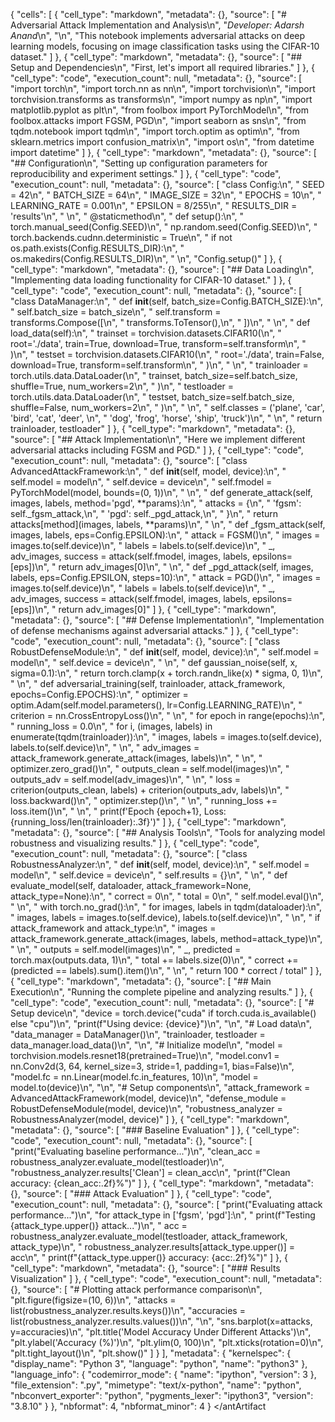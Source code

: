 {
 "cells": [
  {
   "cell_type": "markdown",
   "metadata": {},
   "source": [
    "# Adversarial Attack Implementation and Analysis\n",
    "*Developer: Adarsh Anand*\n",
    "\n",
    "This notebook implements adversarial attacks on deep learning models, focusing on image classification tasks using the CIFAR-10 dataset."
   ]
  },
  {
   "cell_type": "markdown",
   "metadata": {},
   "source": [
    "## Setup and Dependencies\n",
    "First, let's import all required libraries."
   ]
  },
  {
   "cell_type": "code",
   "execution_count": null,
   "metadata": {},
   "source": [
    "import torch\n",
    "import torch.nn as nn\n",
    "import torchvision\n",
    "import torchvision.transforms as transforms\n",
    "import numpy as np\n",
    "import matplotlib.pyplot as plt\n",
    "from foolbox import PyTorchModel\n",
    "from foolbox.attacks import FGSM, PGD\n",
    "import seaborn as sns\n",
    "from tqdm.notebook import tqdm\n",
    "import torch.optim as optim\n",
    "from sklearn.metrics import confusion_matrix\n",
    "import os\n",
    "from datetime import datetime"
   ]
  },
  {
   "cell_type": "markdown",
   "metadata": {},
   "source": [
    "## Configuration\n",
    "Setting up configuration parameters for reproducibility and experiment settings."
   ]
  },
  {
   "cell_type": "code",
   "execution_count": null,
   "metadata": {},
   "source": [
    "class Config:\n",
    "    SEED = 42\n",
    "    BATCH_SIZE = 64\n",
    "    IMAGE_SIZE = 32\n",
    "    EPOCHS = 10\n",
    "    LEARNING_RATE = 0.001\n",
    "    EPSILON = 8/255\n",
    "    RESULTS_DIR = 'results'\n",
    "    \n",
    "    @staticmethod\n",
    "    def setup():\n",
    "        torch.manual_seed(Config.SEED)\n",
    "        np.random.seed(Config.SEED)\n",
    "        torch.backends.cudnn.deterministic = True\n",
    "        if not os.path.exists(Config.RESULTS_DIR):\n",
    "            os.makedirs(Config.RESULTS_DIR)\n",
    "            \n",
    "Config.setup()"
   ]
  },
  {
   "cell_type": "markdown",
   "metadata": {},
   "source": [
    "## Data Loading\n",
    "Implementing data loading functionality for CIFAR-10 dataset."
   ]
  },
  {
   "cell_type": "code",
   "execution_count": null,
   "metadata": {},
   "source": [
    "class DataManager:\n",
    "    def __init__(self, batch_size=Config.BATCH_SIZE):\n",
    "        self.batch_size = batch_size\n",
    "        self.transform = transforms.Compose([\n",
    "            transforms.ToTensor(),\n",
    "        ])\n",
    "        \n",
    "    def load_data(self):\n",
    "        trainset = torchvision.datasets.CIFAR10(\n",
    "            root='./data', train=True, download=True, transform=self.transform\n",
    "        )\n",
    "        testset = torchvision.datasets.CIFAR10(\n",
    "            root='./data', train=False, download=True, transform=self.transform\n",
    "        )\n",
    "        \n",
    "        trainloader = torch.utils.data.DataLoader(\n",
    "            trainset, batch_size=self.batch_size, shuffle=True, num_workers=2\n",
    "        )\n",
    "        testloader = torch.utils.data.DataLoader(\n",
    "            testset, batch_size=self.batch_size, shuffle=False, num_workers=2\n",
    "        )\n",
    "        \n",
    "        self.classes = ('plane', 'car', 'bird', 'cat', 'deer', \n",
    "                   'dog', 'frog', 'horse', 'ship', 'truck')\n",
    "        \n",
    "        return trainloader, testloader"
   ]
  },
  {
   "cell_type": "markdown",
   "metadata": {},
   "source": [
    "## Attack Implementation\n",
    "Here we implement different adversarial attacks including FGSM and PGD."
   ]
  },
  {
   "cell_type": "code",
   "execution_count": null,
   "metadata": {},
   "source": [
    "class AdvancedAttackFramework:\n",
    "    def __init__(self, model, device):\n",
    "        self.model = model\n",
    "        self.device = device\n",
    "        self.fmodel = PyTorchModel(model, bounds=(0, 1))\n",
    "        \n",
    "    def generate_attack(self, images, labels, method='pgd', **params):\n",
    "        attacks = {\n",
    "            'fgsm': self._fgsm_attack,\n",
    "            'pgd': self._pgd_attack,\n",
    "        }\n",
    "        return attacks[method](images, labels, **params)\n",
    "    \n",
    "    def _fgsm_attack(self, images, labels, eps=Config.EPSILON):\n",
    "        attack = FGSM()\n",
    "        images = images.to(self.device)\n",
    "        labels = labels.to(self.device)\n",
    "        _, adv_images, success = attack(self.fmodel, images, labels, epsilons=[eps])\n",
    "        return adv_images[0]\n",
    "    \n",
    "    def _pgd_attack(self, images, labels, eps=Config.EPSILON, steps=10):\n",
    "        attack = PGD()\n",
    "        images = images.to(self.device)\n",
    "        labels = labels.to(self.device)\n",
    "        _, adv_images, success = attack(self.fmodel, images, labels, epsilons=[eps])\n",
    "        return adv_images[0]"
   ]
  },
  {
   "cell_type": "markdown",
   "metadata": {},
   "source": [
    "## Defense Implementation\n",
    "Implementation of defense mechanisms against adversarial attacks."
   ]
  },
  {
   "cell_type": "code",
   "execution_count": null,
   "metadata": {},
   "source": [
    "class RobustDefenseModule:\n",
    "    def __init__(self, model, device):\n",
    "        self.model = model\n",
    "        self.device = device\n",
    "        \n",
    "    def gaussian_noise(self, x, sigma=0.1):\n",
    "        return torch.clamp(x + torch.randn_like(x) * sigma, 0, 1)\n",
    "    \n",
    "    def adversarial_training(self, trainloader, attack_framework, epochs=Config.EPOCHS):\n",
    "        optimizer = optim.Adam(self.model.parameters(), lr=Config.LEARNING_RATE)\n",
    "        criterion = nn.CrossEntropyLoss()\n",
    "        \n",
    "        for epoch in range(epochs):\n",
    "            running_loss = 0.0\n",
    "            for i, (images, labels) in enumerate(tqdm(trainloader)):\n",
    "                images, labels = images.to(self.device), labels.to(self.device)\n",
    "                \n",
    "                adv_images = attack_framework.generate_attack(images, labels)\n",
    "                \n",
    "                optimizer.zero_grad()\n",
    "                outputs_clean = self.model(images)\n",
    "                outputs_adv = self.model(adv_images)\n",
    "                \n",
    "                loss = criterion(outputs_clean, labels) + criterion(outputs_adv, labels)\n",
    "                loss.backward()\n",
    "                optimizer.step()\n",
    "                \n",
    "                running_loss += loss.item()\n",
    "                \n",
    "            print(f'Epoch {epoch+1}, Loss: {running_loss/len(trainloader):.3f}')"
   ]
  },
  {
   "cell_type": "markdown",
   "metadata": {},
   "source": [
    "## Analysis Tools\n",
    "Tools for analyzing model robustness and visualizing results."
   ]
  },
  {
   "cell_type": "code",
   "execution_count": null,
   "metadata": {},
   "source": [
    "class RobustnessAnalyzer:\n",
    "    def __init__(self, model, device):\n",
    "        self.model = model\n",
    "        self.device = device\n",
    "        self.results = {}\n",
    "        \n",
    "    def evaluate_model(self, dataloader, attack_framework=None, attack_type=None):\n",
    "        correct = 0\n",
    "        total = 0\n",
    "        self.model.eval()\n",
    "        \n",
    "        with torch.no_grad():\n",
    "            for images, labels in tqdm(dataloader):\n",
    "                images, labels = images.to(self.device), labels.to(self.device)\n",
    "                \n",
    "                if attack_framework and attack_type:\n",
    "                    images = attack_framework.generate_attack(images, labels, method=attack_type)\n",
    "                \n",
    "                outputs = self.model(images)\n",
    "                _, predicted = torch.max(outputs.data, 1)\n",
    "                total += labels.size(0)\n",
    "                correct += (predicted == labels).sum().item()\n",
    "                \n",
    "        return 100 * correct / total"
   ]
  },
  {
   "cell_type": "markdown",
   "metadata": {},
   "source": [
    "## Main Execution\n",
    "Running the complete pipeline and analyzing results."
   ]
  },
  {
   "cell_type": "code",
   "execution_count": null,
   "metadata": {},
   "source": [
    "# Setup device\n",
    "device = torch.device(\"cuda\" if torch.cuda.is_available() else \"cpu\")\n",
    "print(f\"Using device: {device}\")\n",
    "\n",
    "# Load data\n",
    "data_manager = DataManager()\n",
    "trainloader, testloader = data_manager.load_data()\n",
    "\n",
    "# Initialize model\n",
    "model = torchvision.models.resnet18(pretrained=True)\n",
    "model.conv1 = nn.Conv2d(3, 64, kernel_size=3, stride=1, padding=1, bias=False)\n",
    "model.fc = nn.Linear(model.fc.in_features, 10)\n",
    "model = model.to(device)\n",
    "\n",
    "# Setup components\n",
    "attack_framework = AdvancedAttackFramework(model, device)\n",
    "defense_module = RobustDefenseModule(model, device)\n",
    "robustness_analyzer = RobustnessAnalyzer(model, device)"
   ]
  },
  {
   "cell_type": "markdown",
   "metadata": {},
   "source": [
    "### Baseline Evaluation"
   ]
  },
  {
   "cell_type": "code",
   "execution_count": null,
   "metadata": {},
   "source": [
    "print(\"Evaluating baseline performance...\")\n",
    "clean_acc = robustness_analyzer.evaluate_model(testloader)\n",
    "robustness_analyzer.results['Clean'] = clean_acc\n",
    "print(f\"Clean accuracy: {clean_acc:.2f}%\")"
   ]
  },
  {
   "cell_type": "markdown",
   "metadata": {},
   "source": [
    "### Attack Evaluation"
   ]
  },
  {
   "cell_type": "code",
   "execution_count": null,
   "metadata": {},
   "source": [
    "print(\"Evaluating attack performance...\")\n",
    "for attack_type in ['fgsm', 'pgd']:\n",
    "    print(f\"Testing {attack_type.upper()} attack...\")\n",
    "    acc = robustness_analyzer.evaluate_model(testloader, attack_framework, attack_type)\n",
    "    robustness_analyzer.results[attack_type.upper()] = acc\n",
    "    print(f\"{attack_type.upper()} accuracy: {acc:.2f}%\")"
   ]
  },
  {
   "cell_type": "markdown",
   "metadata": {},
   "source": [
    "### Results Visualization"
   ]
  },
  {
   "cell_type": "code",
   "execution_count": null,
   "metadata": {},
   "source": [
    "# Plotting attack performance comparison\n",
    "plt.figure(figsize=(10, 6))\n",
    "attacks = list(robustness_analyzer.results.keys())\n",
    "accuracies = list(robustness_analyzer.results.values())\n",
    "\n",
    "sns.barplot(x=attacks, y=accuracies)\n",
    "plt.title('Model Accuracy Under Different Attacks')\n",
    "plt.ylabel('Accuracy (%)')\n",
    "plt.ylim(0, 100)\n",
    "plt.xticks(rotation=0)\n",
    "plt.tight_layout()\n",
    "plt.show()"
   ]
  }
 ],
 "metadata": {
  "kernelspec": {
   "display_name": "Python 3",
   "language": "python",
   "name": "python3"
  },
  "language_info": {
   "codemirror_mode": {
    "name": "ipython",
    "version": 3
   },
   "file_extension": ".py",
   "mimetype": "text/x-python",
   "name": "python",
   "nbconvert_exporter": "python",
   "pygments_lexer": "ipython3",
   "version": "3.8.10"
  }
 },
 "nbformat": 4,
 "nbformat_minor": 4
}
</antArtifact